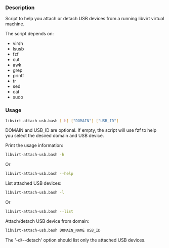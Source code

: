### Description
Script to help you attach or detach USB devices from a running libvirt virtual machine.

The script depends on:
* virsh
* lsusb
* fzf
* cut
* awk
* grep
* printf
* tr
* sed
* cat
* sudo

### Usage

```sh
libvirt-attach-usb.bash [-h] ["DOMAIN"] ["USB_ID"]
```

DOMAIN and USB_ID are optional. If empty, the script will use fzf to help you select the desired domain and USB device.

Print the usage information:
```sh
libvirt-attach-usb.bash -h
```
Or
```sh
libvirt-attach-usb.bash --help
```

List attached USB devices:
```sh
libvirt-attach-usb.bash -l
```
Or
```sh
libvirt-attach-usb.bash --list
```

Attach/detach USB device from domain:
```sh
libvirt-attach-usb.bash DOMAIN_NAME USB_ID
``` 

The '-d/--detach' option should list only the attached USB devices.